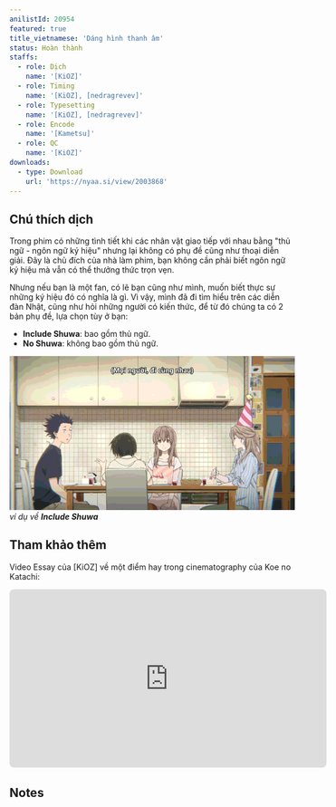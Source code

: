 ```yaml
---
anilistId: 20954
featured: true
title_vietnamese: 'Dáng hình thanh âm'
status: Hoàn thành
staffs:
  - role: Dịch
    name: '[KiOZ]'
  - role: Timing
    name: '[KiOZ], [nedragrevev]'
  - role: Typesetting
    name: '[KiOZ], [nedragrevev]'
  - role: Encode
    name: '[Kametsu]'
  - role: QC
    name: '[KiOZ]'
downloads:
  - type: Download
    url: 'https://nyaa.si/view/2003868'
---
```

## Chú thích dịch

Trong phim có những tình tiết khi các nhân vật giao tiếp với nhau bằng "thủ ngữ - ngôn ngữ ký hiệu" nhưng lại không có phụ đề cũng như thoại diễn giải. Đây là chủ đích của nhà làm phim, bạn không cần phải biết ngôn ngữ ký hiệu mà vẫn có thể thưởng thức trọn vẹn.

Nhưng nếu bạn là một fan, có lẽ bạn cũng như mình, muốn biết thực sự những ký hiệu đó có nghĩa là gì. Vì vậy, mình đã đi tìm hiểu trên các diễn đàn Nhật, cũng như hỏi những người có kiến thức, để từ đó chúng ta có 2 bản phụ đề, lựa chọn tùy ở bạn:

- **Include Shuwa**: bao gồm thủ ngữ.
- **No Shuwa**: không bao gồm thủ ngữ.

![shuwa01](shuwa01.gif)*ví dụ về **Include Shuwa***

## Tham khảo thêm

Video Essay của [KiOZ] về một điểm hay trong cinematography của Koe no Katachi:

<iframe style="border-radius: 8px" width="560" height="315" src="https://www.youtube.com/embed/pjnUOx2eOoA" title="YouTube video player" frameborder="0" allow="accelerometer; autoplay; clipboard-write; encrypted-media; gyroscope; picture-in-picture; web-share" allowfullscreen></iframe>

## Notes
